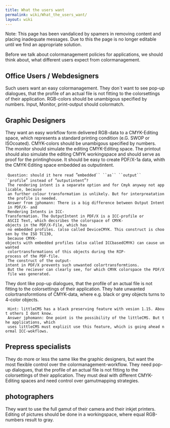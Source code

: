 ```yaml
---
title: What the users want
permalink: wiki/What_the_users_want/
layout: wiki
---
```


Note: This page has been vandaliced by spamers in removing content and
placing inadequate messages. Due to this the page is no longer editable
until we find an appropriate solution.

Before we talk about colormanagement policies for applications, we
should think about, what different users expect from colormanagement.

Office Users / Webdesigners
---------------------------

Such users want an easy colormanagement. They don´t want to see pop-up
dialogues, that the profile of an actual file is not fitting to the
colorsettings of their application. RGB-colors should be unambigous
specified by numbers. Input, Monitor, print-output should colormatch.

Graphic Designers
-----------------

They want an easy workflow form delivered RGB-data to a CMYK-Editing
space, which represents a standard printing condition (e.G. SWOP or
ISOcoated). CMYK-colors should be unambigous specified by numbers. The
monitor should simulate the editing CMYK-Editing space. The printout
should also simulate the editing CMYK workingspace and should serve as
proof for the printinghouse. It should be easy to create PDF/X-1a data,
whith the CMYK-Editing space embedded as outputintent.

` Question: should it here read `“`embedded`` ``as`` ``output`` ``profile`”` instead of `“`outputintent`”`?`  
` The rendering intent is a separate option and for Cmyk anyway not applicable, because`  
` an further colour transformation is unlikely. But for interpreatation the profile is needed.`  
` Answer from jphomann: There is a big difference between Output Intent in PDF/X- and`  
` Rendering Intents in ICC-Transformation. The OutputIntent in PDF/X is a ICC-profile or`  
` ASCII Text, which decsribes the colorspace of CMYK-objects in the PDF/X-File, which has`  
` no embedded profiles. (also called DeviceCMYK. This construct is choosen by the ISO TC130,`  
` because CMYK-objects with embedded profiles (also called ICCbasedCMYK) can cause unwanted`  
` colortransformations of this objects during the RIP-process of the PDF-file. `  
` The construct of the output-intent in PDF/X prevents such unwanted colortransformtions.`  
` But the reciever can clearly see, for which CMYK colorspace the PDF/X file was generated.`

They dont like pop-up dialogues, that the profile of an actual file is
not fitting to the colorsettings of their application. They hate
unwanted colortransformtions of CMYK-data, where e.g. black or grey
objects turns to 4-color objects.

` Hint: littleCMS has a black preserving feature with vesion 1.15. About others I dont know.`  
` Answer jphomann: One point is the possibility of the littleCMS. But the applications, which`  
` uses littleCMS must explizit use this feature, which is going ahead normal ICC-wokflows.`

Prepress specialists
--------------------

They do more or less the same like the graphic designers, but want the
most flexible control over the colormanagement-workflow. They need
pop-up dialogues, that the profile of an actual file is not fitting to
the colorsettings of their application. They must deal with different
CMYK-Editing spaces and need control over gamutmapping strategies.

photographers
-------------

They want to use the full gamut of their camera and their inkjet
printers. Editing of pictures should be done in a workingspace, where
equal RGB-numbers result to gray.

